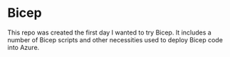 # Bicep
 
This repo was created the first day I wanted to try Bicep. It includes a number of Bicep scripts and other necessities used to deploy Bicep code into Azure.